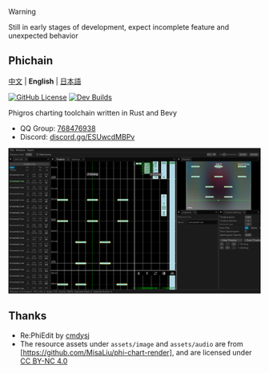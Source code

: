 > [!WARNING]
> Still in early stages of development, expect incomplete feature and unexpected behavior

## Phichain

[中文](https://github.com/Ivan-1F/phichain/blob/master/README.md) | **English** | [日本語](https://github.com/Ivan-1F/phichain/blob/master/README_ja.md)

[![GitHub License](https://img.shields.io/github/license/Ivan-1F/phichain)](https://github.com/Ivan-1F/phichain/blob/master/LICENSE)
[![Dev Builds](https://github.com/Ivan-1F/phichain/actions/workflows/cargo.yml/badge.svg)](https://github.com/Ivan-1F/phichain/actions/workflows/cargo.yml)

Phigros charting toolchain written in Rust and Bevy

- QQ Group: [768476938](https://phicha.in/qq)
- Discord: [discord.gg/ESUwcdMBPv](https://phicha.in/discord)

![screenshot](screenshots/phichain-editor-en.png)

## Thanks

- Re:PhiEdit by [cmdysj](https://space.bilibili.com/252635690)
- The resource assets under `assets/image` and `assets/audio` are from [https://github.com/MisaLiu/phi-chart-render],
  and are licensed under [CC BY-NC 4.0](https://creativecommons.org/licenses/by-nc/4.0/)
